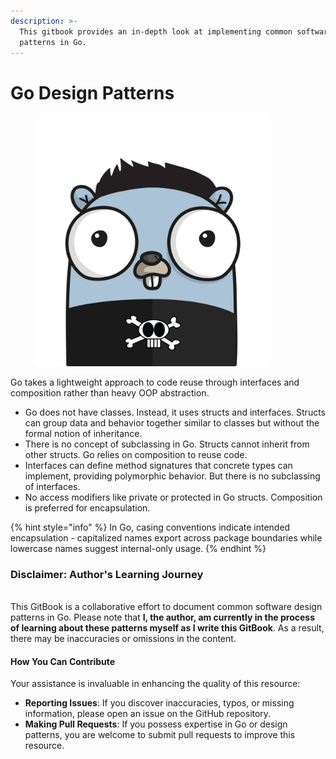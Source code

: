 ```yaml
---
description: >-
  This gitbook provides an in-depth look at implementing common software design
  patterns in Go.
---
```


# Go Design Patterns

<figure><img src=".gitbook/assets/pngegg.png" alt="" width="375"><figcaption></figcaption></figure>

Go takes a lightweight approach to code reuse through interfaces and composition rather than heavy OOP abstraction.

* Go does not have classes. Instead, it uses structs and interfaces. Structs can group data and behavior together similar to classes but without the formal notion of inheritance.
* There is no concept of subclassing in Go. Structs cannot inherit from other structs. Go relies on composition to reuse code.
* Interfaces can define method signatures that concrete types can implement, providing polymorphic behavior. But there is no subclassing of interfaces.
* No access modifiers like private or protected in Go structs. Composition is preferred for encapsulation.

{% hint style="info" %}
In Go, casing conventions indicate intended encapsulation - capitalized names export across package boundaries while lowercase names suggest internal-only usage.
{% endhint %}

### Disclaimer: Author's Learning Journey

\
This GitBook is a collaborative effort to document common software design patterns in Go. Please note that **I, the author, am currently in the process of learning about these patterns myself as I write this GitBook**. As a result, there may be inaccuracies or omissions in the content.

#### How You Can Contribute

Your assistance is invaluable in enhancing the quality of this resource:

* **Reporting Issues**: If you discover inaccuracies, typos, or missing information, please open an issue on the GitHub repository.
* **Making Pull Requests**: If you possess expertise in Go or design patterns, you are welcome to submit pull requests to improve this resource.
